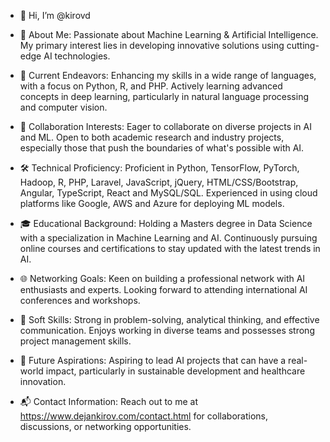 - 👋 Hi, I’m @kirovd
  
- 👀 About Me: Passionate about Machine Learning & Artificial Intelligence. My primary interest lies in developing innovative solutions using cutting-edge AI technologies.

- 🌱 Current Endeavors: Enhancing my skills in a wide range of languages, with a focus on Python, R, and PHP. Actively learning advanced concepts in deep learning, particularly in natural language processing and computer vision.

- 💞️ Collaboration Interests: Eager to collaborate on diverse projects in AI and ML. Open to both academic research and industry projects, especially those that push the boundaries of what's possible with AI.

- 🛠️ Technical Proficiency: Proficient in Python, TensorFlow, PyTorch, Hadoop, R, PHP, Laravel, JavaScript, jQuery, HTML/CSS/Bootstrap, Angular, TypeScript, React and MySQL/SQL. Experienced in using cloud platforms like Google, AWS and Azure for deploying ML models.

- 🎓 Educational Background: Holding a Masters degree in Data Science with a specialization in Machine Learning and AI. Continuously pursuing online courses and certifications to stay updated with the latest trends in AI.

- 🌐 Networking Goals: Keen on building a professional network with AI enthusiasts and experts. Looking forward to attending international AI conferences and workshops.

- 🔧 Soft Skills: Strong in problem-solving, analytical thinking, and effective communication. Enjoys working in diverse teams and possesses strong project management skills.

- 🚀 Future Aspirations: Aspiring to lead AI projects that can have a real-world impact, particularly in sustainable development and healthcare innovation.

- 📬 Contact Information: Reach out to me at https://www.dejankirov.com/contact.html for collaborations, discussions, or networking opportunities.
  
<!---
kirovd/kirovd is a ✨ special ✨ repository because its `README.md` (this file) appears on your GitHub profile.
You can click the Preview link to take a look at your changes.
--->
